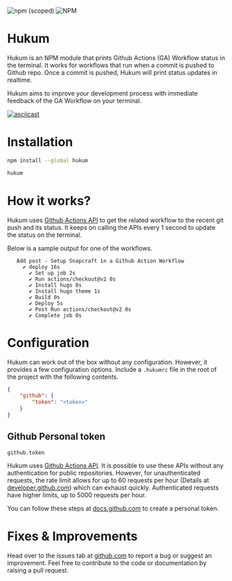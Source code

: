 ![npm (scoped)](https://img.shields.io/npm/v/hukum?label=NPM) ![NPM](https://img.shields.io/npm/l/hukum?label=License)

# Hukum
Hukum is an NPM module that prints Github Actions (GA) Workflow status in the terminal. It works for workflows that run when a commit is pushed to Github repo. Once a commit is pushed, Hukum will print status updates in realtime.

Hukum aims to improve your development process with immediate feedback of the GA Workflow on your terminal.

[![asciicast](https://asciinema.org/a/jfzmE59uet7d6DbB2C6Ob8Yj0.svg)](https://asciinema.org/a/jfzmE59uet7d6DbB2C6Ob8Yj0)

# Installation
```bash
npm install --global hukum

hukum
```

# How it works?
Hukum uses [Github Actions API](https://developer.github.com/v3/actions/) to get the related workflow to the recent git push and its status. It keeps on calling the APIs every 1 second to update the status on the terminal.

Below is a sample output for one of the workflows.

```
   Add post - Setup Snapcraft in a Github Action Workflow
     ✔ deploy 16s
       ✔ Set up job 2s
       ✔ Run actions/checkout@v2 0s
       ✔ Install hugo 8s
       ✔ Install hugo theme 1s
       ✔ Build 0s
       ✔ Deploy 5s
       ✔ Post Run actions/checkout@v2 0s
       ✔ Complete job 0s
```

# Configuration
Hukum can work out of the box without any configuration. However, it provides a few configuration options. Include a `.hukumrc` file in the root of the project with the following contents.

```json
{
    "github": {
        "token": "<token>"
    }
}
```

## Github Personal token
```
github.token
```

Hukum uses [Github Actions API](https://developer.github.com/v3/actions/). It is possible to use these APIs without any authentication for public repositories. However, for unauthenticated requests, the rate limit allows for up to 60 requests per hour (Details at [developer.github.com](https://developer.github.com/v3/#rate-limiting)) which can exhaust quickly. Authenticated requests have higher limits, up to 5000 requests per hour.


You can follow these steps at [docs.github.com](https://docs.github.com/en/github/authenticating-to-github/creating-a-personal-access-token) to create a personal token.

# Fixes & Improvements
Head over to the issues tab at [github.com](https://github.com/abskmj/hukum/issues) to report a bug or suggest an improvement. Feel free to contribute to the code or documentation by raising a pull request.